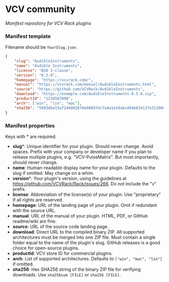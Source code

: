 
# VCV community

*Manifest repository for VCV Rack plugins*


### Manifest template

Filename should be `YourSlug.json`.

```json
{
	"slug": "AudibleInstruments",
	"name": "Audible Instruments",
	"license": "BSD 3-clause",
	"version": "0.5.0",
	"homepage": "https://vcvrack.com/",
	"manual": "https://vcvrack.com/manual/AudibleInstruments.html",
	"source": "https://github.com/VCVRack/AudibleInstruments",
	"download": "https://example.com/AudibleInstruments-0.5.0.zip",
	"productId": "1234567890",
	"arch": ["win", "lin", "mac"],
	"sha256": "5993dbe15af246092678e00897dc7a4a1e2dabc494b83412fe31200d5bb58305",
}
```

### Manifest properties

Keys with * are required.

- **slug**\*: Unique identifier for your plugin. Should never change. Avoid spaces. Prefix with your company or developer name if you plan to release multiple plugins, e.g. "VCV-PulseMatrix". But most importantly, should never change.
- **name**: Human-readable display name for your plugin. Defaults to the slug if omitted. May change on a whim.
- **version**\*: Your plugin's version, using the guidelines at https://github.com/VCVRack/Rack/issues/266. Do not include the "v" prefix.
- **license**: Abbreviation of the license(s) of your plugin. Use "proprietary" if all rights are reserved.
- **homepage**: URL of the landing page of your plugin. Omit if redundant with the source URL.
- **manual**: URL of the manual of your plugin. HTML, PDF, or GitHub readme/wiki are fine.
- **source**: URL of the source code landing page.
- **download**: Direct URL to the compiled binary ZIP. All supported architectures must be merged into one ZIP file. Must contain a single folder equal to the name of the plugin's slug. GitHub releases is a good choice for open-source plugins.
- **productId**: VCV store ID for commercial plugins.
- **arch**: List of supported architectures. Defaults to `["win", "mac", "lin"]` if omitted.
- **sha256**: Hex SHA256 string of the binary ZIP file for verifying downloads. Use `sha256sum [FILE]` or `sha256 [FILE]`.
